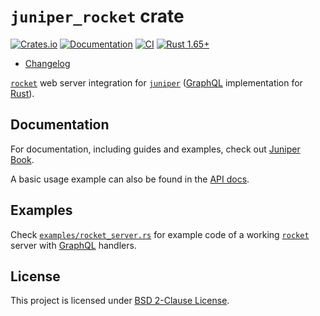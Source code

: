 `juniper_rocket` crate
======================

[![Crates.io](https://img.shields.io/crates/v/juniper_rocket.svg?maxAge=2592000)](https://crates.io/crates/juniper_rocket)
[![Documentation](https://docs.rs/juniper_rocket/badge.svg)](https://docs.rs/juniper_rocket)
[![CI](https://github.com/graphql-rust/juniper/workflows/CI/badge.svg?branch=master "CI")](https://github.com/graphql-rust/juniper/actions?query=workflow%3ACI+branch%3Amaster)
[![Rust 1.65+](https://img.shields.io/badge/rustc-1.65+-lightgray.svg "Rust 1.65+")](https://blog.rust-lang.org/2022/11/03/Rust-1.65.0.html)

- [Changelog](https://github.com/graphql-rust/juniper/blob/master/juniper_rocket/CHANGELOG.md)

[`rocket`] web server integration for [`juniper`] ([GraphQL] implementation for [Rust]).




## Documentation

For documentation, including guides and examples, check out [Juniper Book].

A basic usage example can also be found in the [API docs][`juniper_rocket`].




## Examples

Check [`examples/rocket_server.rs`][1] for example code of a working [`rocket`] server with [GraphQL] handlers.




## License

This project is licensed under [BSD 2-Clause License](https://github.com/graphql-rust/juniper/blob/master/juniper_rocket/LICENSE).




[`juniper`]: https://docs.rs/juniper
[`juniper_rocket`]: https://docs.rs/juniper_rocket
[`rocket`]: https://docs.rs/rocket
[GraphQL]: http://graphql.org
[Juniper Book]: https://graphql-rust.github.io
[Rust]: https://www.rust-lang.org

[1]: https://github.com/graphql-rust/juniper/blob/master/juniper_rocket/examples/rocket_server.rs
